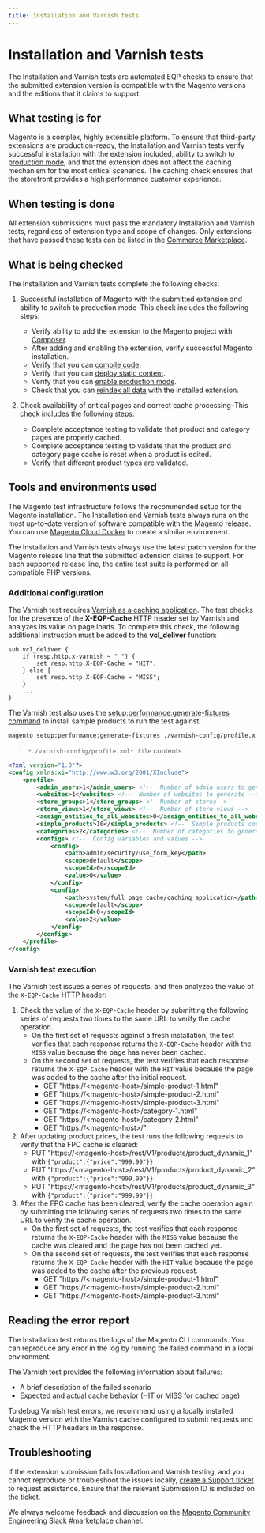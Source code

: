 ```yaml
---
title: Installation and Varnish tests
---
```


# Installation and Varnish tests

The Installation and Varnish tests are automated EQP checks to ensure that the submitted extension version is compatible with the Magento versions and the editions that it claims to support.

## What testing is for

Magento is a complex, highly extensible platform. To ensure that third-party extensions are production-ready, the Installation and Varnish tests verify successful installation with the extension included, ability to switch to [production mode](https://devdocs.magento.com/guides/v2.4/config-guide/bootstrap/magento-modes.html), and that the extension does not affect the caching mechanism for the most critical scenarios. The caching check ensures that the storefront provides a high performance customer experience.

## When testing is done

All extension submissions must pass the mandatory Installation and Varnish tests, regardless of extension type and scope of changes. Only extensions that have passed these tests can be listed in the [Commerce Marketplace](https://marketplace.magento.com).

## What is being checked

The Installation and Varnish tests complete the following checks:

1. Successful installation of Magento with the submitted extension and ability to switch to production mode–This check includes the following steps:

   -  Verify ability to add the extension to the Magento project with [Composer](https://getcomposer.org).
   -  After adding and enabling the extension, verify successful Magento installation.
   -  Verify that you can [compile code](https://devdocs.magento.com/guides/v2.4/config-guide/cli/config-cli-subcommands-compiler.html).
   -  Verify that you can [deploy static content](https://devdocs.magento.com/guides/v2.4/config-guide/cli/config-cli-subcommands-static-view.html).
   -  Verify that you can [enable production mode](https://devdocs.magento.com/guides/v2.4/config-guide/cli/config-cli-subcommands-mode.html).
   -  Check that you can [reindex all data](https://devdocs.magento.com/guides/v2.4/config-guide/cli/config-cli-subcommands-index.html) with the installed extension.

1. Check availability of critical pages and correct cache processing–This check includes the following steps:

   -  Complete acceptance testing to validate that product and category pages are properly cached.
   -  Complete acceptance testing to validate that the product and category page cache is reset when a product is edited.
   -  Verify that different product types are validated.

## Tools and environments used

The Magento test infrastructure follows the recommended setup for the Magento installation. The Installation and Varnish tests always runs on the most up-to-date version of software compatible with the Magento release. You can use [Magento Cloud Docker](https://devdocs.magento.com/cloud/docker/docker-development.html) to create a similar environment.

The Installation and Varnish tests always use the latest patch version for the Magento release line that the submitted extension claims to support. For each supported release line, the entire test suite is performed on all compatible PHP versions.

### Additional configuration

The Varnish test requires [Varnish as a caching application](https://devdocs.magento.com/guides/v2.4/config-guide/varnish/config-varnish-magento.html). The test checks for the presence of the **X-EQP-Cache** HTTP header set by Varnish and analyzes its value on page loads. To complete this check, the following additional instruction must be added to the **vcl_deliver** function:

```vcl
sub vcl_deliver {
    if (resp.http.x-varnish ~ " ") {
        set resp.http.X-EQP-Cache = "HIT";
    } else {
        set resp.http.X-EQP-Cache = "MISS";
    }
    ...
}
```

The Varnish test also uses the [setup:performance:generate-fixtures command](https://devdocs.magento.com/guides/v2.4/config-guide/cli/config-cli-subcommands-perf-data.html) to install sample products to run the test against:

```bash
magento setup:performance:generate-fixtures ./varnish-config/profile.xml
```

> `*./varnish-config/profile.xml* file` contents

```xml
<?xml version="1.0"?>
<config xmlns:xi="http://www.w3.org/2001/XInclude">
    <profile>
        <admin_users>1</admin_users> <!--  Number of admin users to generate -->
        <websites>1</websites> <!--  Number of websites to generate -->
        <store_groups>1</store_groups> <!--Number of stores-->
        <store_views>1</store_views> <!--  Number of store views -->
        <assign_entities_to_all_websites>0</assign_entities_to_all_websites> <!--  Whether to assign all products per each website -->
        <simple_products>10</simple_products> <!--  Simple products count -->
        <categories>2</categories> <!--  Number of categories to generate -->
        <configs> <!--  Config variables and values -->
            <config>
                <path>admin/security/use_form_key</path>
                <scope>default</scope>
                <scopeId>0</scopeId>
                <value>0</value>
            </config>
            <config>
                <path>system/full_page_cache/caching_application</path>
                <scope>default</scope>
                <scopeId>0</scopeId>
                <value>2</value>
            </config>
        </configs>
    </profile>
</config>
```

### Varnish test execution

The Varnish test issues a series of requests, and then analyzes the value of the `X-EQP-Cache` HTTP header:

1. Check the value of the `X-EQP-Cache` header by submitting the following series of requests two times to the same URL to verify the cache operation.
   -  On the first set of requests against a fresh installation, the test verifies that each response returns the `X-EQP-Cache` header with the `MISS` value because the page has never been cached.
   -  On the second set of requests, the test verifies that each response returns the `X-EQP-Cache` header with the `HIT` value because the page was added to the cache after the initial request.
      -  GET "https://\<magento-host\>/simple-product-1.html"
      -  GET "https://\<magento-host\>/simple-product-2.html"
      -  GET "https://\<magento-host\>/simple-product-3.html"
      -  GET "https://\<magento-host\>/category-1.html"
      -  GET "https://\<magento-host\>/category-2.html"
      -  GET "https://\<magento-host\>/"
1. After updating product prices, the test runs the following requests to verify that the FPC cache is cleared:
   -  PUT "https://\<magento-host\>/rest/V1/products/product_dynamic_1" with `{"product":{"price":"999.99"}}`
   -  PUT "https://\<magento-host\>/rest/V1/products/product_dynamic_2" with `{"product":{"price":"999.99"}}`
   -  PUT "https://\<magento-host\>/rest/V1/products/product_dynamic_3" with `{"product":{"price":"999.99"}}`
1. After the FPC cache has been cleared, verify the cache operation again by submitting the following series of requests two times to the same URL to verify the cache operation.
   -  On the first set of requests, the test verifies that each response returns the `X-EQP-Cache` header with the `MISS` value because the cache was cleared and the page has not been cached yet.
   -  On the second set of requests, the test verifies that each response returns the `X-EQP-Cache` header with the `HIT` value because the page was added to the cache after the previous request.
      -  GET "https://\<magento-host\>/simple-product-1.html"
      -  GET "https://\<magento-host\>/simple-product-2.html"
      -  GET "https://\<magento-host\>/simple-product-3.html"

## Reading the error report

The Installation test returns the logs of the Magento CLI commands. You can reproduce any error in the log by running the failed command in a local environment.

The Varnish test provides the following information about failures:

-  A brief description of the failed scenario
-  Expected and actual cache behavior (HIT or MISS for cached page)

To debug Varnish test errors, we recommend using a locally installed Magento version with the Varnish cache configured to submit requests and check the HTTP headers in the response.

## Troubleshooting

If the extension submission fails Installation and Varnish testing, and you cannot reproduce or troubleshoot the issues locally, [create a Support ticket](https://marketplacesupport.magento.com/hc/en-us) to request assistance. Ensure that the relevant Submission ID is included on the ticket.

We always welcome feedback and discussion on the [Magento Community Engineering Slack](https://magentocommeng.slack.com/archives/C7SL5CGDN) #marketplace channel.
